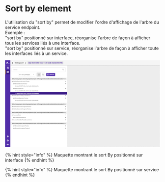 # Sort by element

L'utilisation du "sort by" permet de modifier l'ordre d'affichage de l'arbre du service endpoint.   
Exemple :   
"sort by" positionné sur interface, réorganise l'arbre de façon à afficher tous les services liés à une interface.   
"sort by" positionné sur service, réorganise l'arbre de façon à afficher toute les interfaces liés à un service. 



![Sort By positionn&#xE9; sur namespace](../../.gitbook/assets/service-endpoints-detail-endpoint-selected-sortedby-namespace.png)

{% hint style="info" %}
Maquette montrant le sort By positionné sur interface
{% endhint %}

{% hint style="info" %}
Maquette montrant le sort By positionné sur service
{% endhint %}

